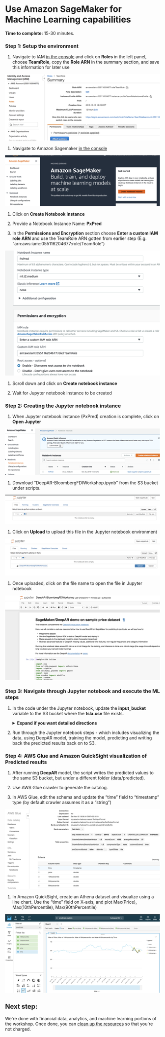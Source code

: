 # Use Amazon SageMaker for Machine Learning capabilities

**Time to complete:** 15-30 minutes.

### Step 1: Setup the environment

1. Navigate to IAM [in the console](https://console.aws.amazon.com/iam) and click on **Roles** in the left panel, choose **TeamRole**, copy the **Role ARN** in the summary section, and save this information for later use

  ![IAM TeamRoleARN for SM](assets/IAMTeamRoleARNForSM.png)

1. Navigate to Amazon Sagemaker [in the console](https://console.aws.amazon.com/sagemaker)

  ![SM Initial screen](assets/SMInitScreen.png)

1. Click on **Create Notebook Instance**

1. Provide a Notebook Instance Name: **PxPred**

1. In the **Permissions and Encryption** section choose **Enter a custom IAM role ARN** and use the TeamRole ARN gotten from earlier step (E.g. “arn:aws:iam::055116204677:role/TeamRole”)

  ![Image](assets/SMCreateNotebookInstance.png)

1. Scroll down and click on **Create notebook instance**

1. Wait for Jupyter notebook instance to be created

### Step 2: Creating the Jupyter notebook instance

1. When Jupyter notebook instance (PxPred) creation is complete, click on **Open Jupyter**

  ![Image](assets/SMOpenJupyter.png)

1. Download “DeepAR-BloombergFDIWorkshop.ipynb” from the S3 bucket under scripts.

  ![Image](assets/SMJupyterPreUpload.png)

1. Click on **Upload** to upload this file in the Jupyter notebook environment

  ![Image](assets/SMJupyterUpload.png)

1. Once uploaded, click on the file name to open the file in Jupyter notebook

  ![Image](assets/SMJupyterNotebook.png)

### Step 3: Navigate through Jupyter notebook and execute the ML steps

1. In the code under the Jupyter notebook, update the **input_bucket** variable to the S3 bucket where the **tsla.csv** file exists.
    <details>
    <summary><strong>Expand if you want detailed directions</strong></summary><p>

    Check the data contents in S3 by following these steps:

    1. Navigate to Amazon S3 [in the console](https://console.aws.amazon.com/s3)
    1. Click on the **mod-...-simplebucket-...** bucket
    1. Copy the name
    </p></details>

 2. Run through the Jupyter notebook steps - which includes visualizing the data, using DeepAR model, training the model, predicting and writing back the predicted results back on to S3.

### Step 4: AWS Glue and Amazon QuickSight visualization of Predicted results

1. After running **DeepAR** model, the script writes the predicted values to the same S3 bucket, but under a different folder (data/predicted).

1. Use AWS Glue crawler to generate the catalog.

1. In AWS Glue, edit the schema and update the “time” field to “timestamp” type (by default crawler assumes it as a “string”)

  ![Image](assets/SMPricePredictedTimeDataType.png)

1. In Amazon QuickSight, create an Athena dataset and visualize using a line chart. Use the “time” field on X-axis, and plot Max(Price), Max(10thPercentile), Max(90thPercentile)

  ![Image](assets/QuickSightPredictedView.png)

## Next step:

We're done with financial data, analytics, and machine learning portions of the workshop. Once done, you can [clean up the resources](../6_Cleanup) so that you're not charged.
